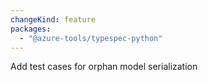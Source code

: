 ```yaml
---
changeKind: feature
packages:
  - "@azure-tools/typespec-python"
---
```


Add test cases for orphan model serialization